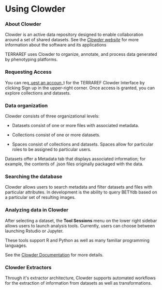 # Using Clowder

### About Clowder

Clowder is an active data repository designed to enable collaboration around a set of shared datasets. See the _[Clowder website](https://clowder.ncsa.illinois.edu/)_ for more information about the software and its applications

TERRAREF uses Clowder to organize, annotate, and process data generated by phenotyping platforms.

### Requesting Access

You can req\_[uest an accoun](http://terraref.ncsa.illinois.edu/clowder/)\_t for the TERRAREF Clowder Interface by clicking Sign up in the upper-right corner. Once access is granted, you can explore collections and datasets.

### **Data organization**

Clowder consists of three organizational levels:

* Datasets consist of one or more files with associated metadata.

* Collections consist of one or more datasets.

* Spaces consist of collections and datasets. Spaces allow for particular roles to be assigned to particular users.


Datasets offer a Metadata tab that displays associated information; for example, the contents of .json files originally packaged with the data.

### **Searching the database**

Clowder allows users to search metadata and filter datasets and files with particular attributes. In development is the ability to query BETYdb based on a particular set of resulting images.

### Analyzing data in Clowder

After selecting a dataset, the **Tool Sessions** menu on the lower right sidebar allows users to launch analysis tools. Currently, users can choose between launching Rstudio or Jupyter.

These tools support R and Python as well as many familiar programming languages.

See the [Clowder Documentation](https://terraref.gitbooks.io/terraref-documentation/content/clowder.html) for more details.

### Clowder Extractors

Through it's extractor architecture, Clowder supports automated workflows for the extraction of information from datasets as well as transformations.

